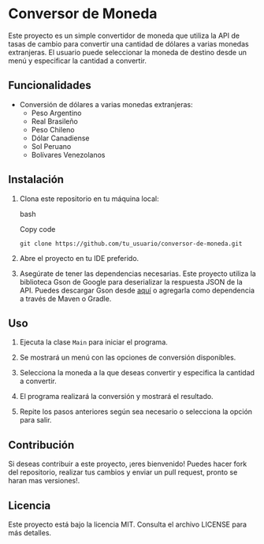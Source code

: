Conversor de Moneda
===================

Este proyecto es un simple convertidor de moneda que utiliza la API de tasas de cambio para convertir una cantidad de dólares a varias monedas extranjeras. El usuario puede seleccionar la moneda de destino desde un menú y especificar la cantidad a convertir.

Funcionalidades
---------------

*   Conversión de dólares a varias monedas extranjeras:
    *   Peso Argentino
    *   Real Brasileño
    *   Peso Chileno
    *   Dólar Canadiense
    *   Sol Peruano
    *   Bolívares Venezolanos

Instalación
-----------

1.  Clona este repositorio en tu máquina local:
    
    bash
    
    Copy code
    
    `git clone https://github.com/tu_usuario/conversor-de-moneda.git`
    
2.  Abre el proyecto en tu IDE preferido.
    
3.  Asegúrate de tener las dependencias necesarias. Este proyecto utiliza la biblioteca Gson de Google para deserializar la respuesta JSON de la API. Puedes descargar Gson desde [aquí](https://github.com/google/gson) o agregarla como dependencia a través de Maven o Gradle.
    

Uso
---

1.  Ejecuta la clase `Main` para iniciar el programa.
    
2.  Se mostrará un menú con las opciones de conversión disponibles.
    
3.  Selecciona la moneda a la que deseas convertir y especifica la cantidad a convertir.
    
4.  El programa realizará la conversión y mostrará el resultado.
    
5.  Repite los pasos anteriores según sea necesario o selecciona la opción para salir.
    

Contribución
------------

Si deseas contribuir a este proyecto, ¡eres bienvenido! Puedes hacer fork del repositorio, realizar tus cambios y enviar un pull request, pronto se haran mas versiones!.

Licencia
--------

Este proyecto está bajo la licencia MIT. Consulta el archivo LICENSE para más detalles.
